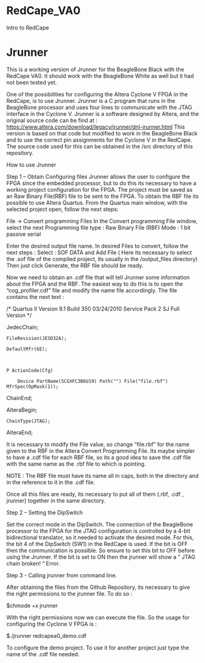 RedCape_VA0
===========
Intro to RedCape


Jrunner
==========

This is a working version of Jrunner for the BeagleBone Black with the RedCape VA0. It should work with the BeagleBone White as well but it had not been tested yet. 

One of the possibilities for configuring the Altera Cyclone V FPGA in the RedCape, is to use Jrunner. Jrunner is  a C program that runs in the BeagleBone processor and uses four lines to communicate with the JTAG interface in the Cyclone V.  Jrunner is a software designed  by Altera, and the original source code can be find at : https://www.altera.com/download/legacy/jrunner/dnl-jrunner.html
This version is based on that code but modified to work in the BeagleBone Black and to use the correct pin assignments for the Cyclone V in the RedCape. The source code used for this can be obtained in the /src directory of this repository. 

How to use Jrunner 

Step 1 – Obtain Configuring files
Jrunner allows the user to configure the FPGA since the embedded processor, but to do this its necessary to have a working project configuration for the FPGA. The project must be saved as an Raw Binary File(RBF) file to be sent to the FPGA. To obtain the RBF file its possible to use Altera Quartus. From the Quartus main window, with the selected project open, follow the next steps:

File → Convert programming Files 
In the Convert programming File window, select the next
Programming file type : Raw Binary File (RBF)
Mode : 1 bit passive serial

Enter the desired output file name. In desired Files to convert, follow the next steps :
Select : SOF DATA  and Add File ( Here its necessary to select the .sof file of the compiled project, its usually in the /output_files directory) 
Then just click Generate, the RBF file should be ready.

Now we need to obtain an .cdf file that will tell Jrunner some information about the FPGA and the RBF. The easiest way to do this is to open the “cog_profiler.cdf” file and modify the name file accordingly. The file contains the next text :

/* Quartus II Version 9.1 Build 350 03/24/2010 Service Pack 2 SJ Full Version */

JedecChain;

	FileRevision(JESD32A);

	DefaultMfr(6E);



	P ActionCode(Cfg)

		Device PartName(5CGXFC3B6U19) Path("") File("file.rbf") MfrSpec(OpMask(1));



ChainEnd;



AlteraBegin;

	ChainType(JTAG);

AlteraEnd;

It is necessary to modify the File value, so change “file.rbf” for the name given to the RBF in the Altera Convert Programming File. Its maybe simpler to have a .cdf file for each RBF file, so its a good idea to save the .cdf file with the same name as the .rbf file to which is pointing. 

NOTE : The RBF file must have its name all in caps, both in the directory and in the reference to it in the .cdf file.

Once all this files are ready,  its necessary to put all of them (.rbf, .cdf , jrunner) together in the same directory.

Step 2 – Setting the DipSwitch

Set the correct mode in the DipSwitch. The connection of the BeagleBone processor to the FPGA for the JTAG configuration is controlled by a 4-bit bidirectional translator, so it needed to activate the desired mode. For this, the bit 4 of the DipSwitch (SW1) in the RedCape is used. If the bit is OFF then the communication is possible. So ensure to set this bit to  OFF before using the Jrunner. If the bit is set to ON then the jrunner will show a “ JTAG chain broken! “ Error.

Step 3 -  Calling jrunner from command line. 

After obtaining the files from the Github Repository, its necessary to give the right permissions to the jrunner file. To do so :

$chmode +x jrunner


With the right permissions now we can execute the file. So the usage for configuring the Cyclone V FPGA is :

$./jrunner redcapea0_demo.cdf 

To configure the demo project. To use it for another project just type the name of the .cdf file needed.
